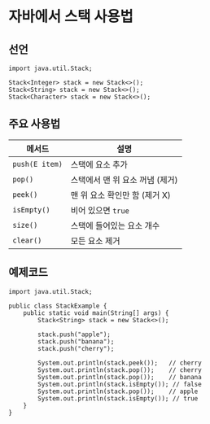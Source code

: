 # 자바에서 스택 사용법

## 선언

```
import java.util.Stack;

Stack<Integer> stack = new Stack<>();
Stack<String> stack = new Stack<>();
Stack<Character> stack = new Stack<>();

```

## 주요 사용법

| 메서드            | 설명                  |
| -------------- | ------------------- |
| `push(E item)` | 스택에 요소 추가           |
| `pop()`        | 스택에서 맨 위 요소 꺼냄 (제거) |
| `peek()`       | 맨 위 요소 확인만 함 (제거 X) |
| `isEmpty()`    | 비어 있으면 `true`       |
| `size()`       | 스택에 들어있는 요소 개수      |
| `clear()`      | 모든 요소 제거            |

## 예제코드
```
import java.util.Stack;

public class StackExample {
    public static void main(String[] args) {
        Stack<String> stack = new Stack<>();

        stack.push("apple");
        stack.push("banana");
        stack.push("cherry");

        System.out.println(stack.peek());   // cherry
        System.out.println(stack.pop());    // cherry
        System.out.println(stack.pop());    // banana
        System.out.println(stack.isEmpty()); // false
        System.out.println(stack.pop());    // apple
        System.out.println(stack.isEmpty()); // true
    }
}

```